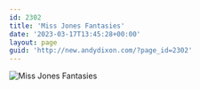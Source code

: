 ```yaml
---
id: 2302
title: 'Miss Jones Fantasies'
date: '2023-03-17T13:45:28+00:00'
layout: page
guid: 'http://new.andydixon.com/?page_id=2302'
---
```


![Miss Jones Fantasies](https://i0.wp.com/assets.g8x2.ldn.idrivee2-23.com/posters/Miss%20Jones%20Fantasies%2001.jpg?w=1200&ssl=1 "Miss Jones Fantasies")